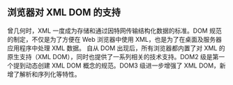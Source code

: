 ## 浏览器对 XML DOM 的支持 ##

曾几何时，XML 一度成为存储和通过因特网传输结构化数据的标准。DOM 规范的制定，不仅是为了方便在 Web 浏览器中使用 XML，也是为了在桌面及服务器应用程序中处理 XML 数据。
自从 DOM 出现后，所有浏览器都内置了对 XML 的原生支持（XML DOM），同时也提供了一系列相关的技术支持。DOM2 级是第一个提到动态创建 XML DOM 概念的规范。DOM3 级进一步增强了 XML DOM，新增了解析和序列化等特性。